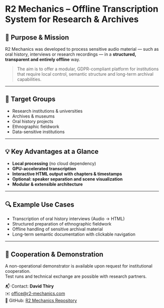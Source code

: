 # R2 Mechanics – Offline Transcription System for Research & Archives

## 🧭 Purpose & Mission

R2 Mechanics was developed to process sensitive audio material — such as oral history, interviews or research recordings — in a **structured, transparent and entirely offline** way.

> The aim is to offer a modular, GDPR-compliant platform for institutions that require local control, semantic structure and long-term archival capabilities.

---

## 🎯 Target Groups

- Research institutions & universities  
- Archives & museums  
- Oral history projects  
- Ethnographic fieldwork  
- Data-sensitive institutions  

---

## 💡 Key Advantages at a Glance

- **Local processing** (no cloud dependency)  
- **GPU-accelerated transcription**  
- **Interactive HTML output with chapters & timestamps**  
- **Optional: speaker separation and scene visualization**  
- **Modular & extensible architecture**

---

## 🔍 Example Use Cases

- Transcription of oral history interviews (Audio → HTML)  
- Structured preparation of ethnographic fieldwork  
- Offline handling of sensitive archival material  
- Long-term semantic documentation with clickable navigation  

---

## 🤝 Cooperation & Demonstration

A non-operational demonstrator is available upon request for institutional cooperation.  
Test runs and technical exchange are possible with research partners.

📬 Contact: **David Thiry**  
✉️ office@r2-mechanics.com  
🔗 GitHub: [R2 Mechanics Repository](https://github.com/R2-Mechanics/r2-mechanics)
